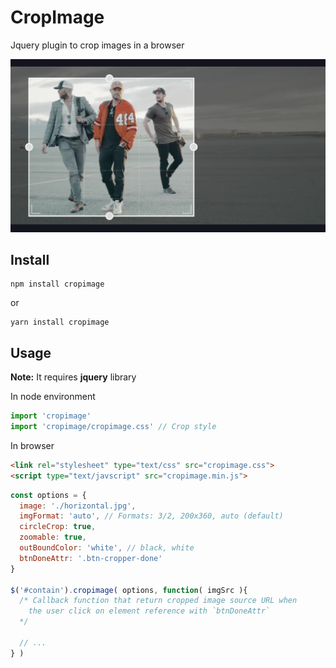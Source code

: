 # CropImage
Jquery plugin to crop images in a browser

![Demo picture](test/images/demo.png?raw=true)

## Install

```
npm install cropimage
```
or
```
yarn install cropimage
```

## Usage
**Note:** It requires **jquery** library

In node environment
```js
import 'cropimage'
import 'cropimage/cropimage.css' // Crop style
```

In browser
```HTML
<link rel="stylesheet" type="text/css" src="cropimage.css">
<script type="text/javscript" src="cropimage.min.js">
```

```js
const options = {
  image: './horizontal.jpg',
  imgFormat: 'auto', // Formats: 3/2, 200x360, auto (default)
  circleCrop: true,
  zoomable: true,
  outBoundColor: 'white', // black, white
  btnDoneAttr: '.btn-cropper-done'
}

$('#contain').cropimage( options, function( imgSrc ){
  /* Callback function that return cropped image source URL when
    the user click on element reference with `btnDoneAttr`
  */

  // ...
} )
```
